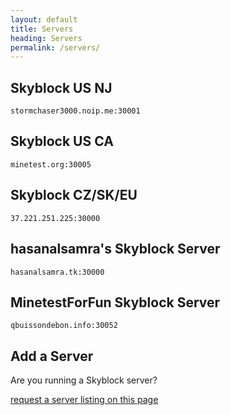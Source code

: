 ```yaml
---
layout: default
title: Servers
heading: Servers
permalink: /servers/
---
```


## Skyblock US NJ

```
stormchaser3000.noip.me:30001
```

## Skyblock US CA

```
minetest.org:30005
```

## Skyblock CZ/SK/EU

```
37.221.251.225:30000
```

## hasanalsamra's Skyblock Server

```
hasanalsamra.tk:30000
```

## MinetestForFun Skyblock Server

```
qbuissondebon.info:30052
```


## Add a Server

Are you running a Skyblock server?  

[request a server listing on this page](https://github.com/cornernote/minetest-skyblock/issues/new)
